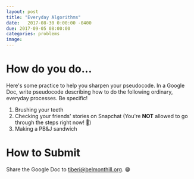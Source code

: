 ```yaml
---
layout: post
title: "Everyday Algorithms"
date:   2017-08-30 0:00:00 -0400
due: 2017-09-05 08:00:00
categories: problems
image:
---
```


# How do you do...

Here's some practice to help you sharpen your pseudocode. In a Google Doc, write pseudocode describing how to do the following ordinary, everyday processes. Be specific!

1. Brushing your teeth
2. Checking your friends' stories on Snapchat (You're **NOT** allowed to go through the steps right now! 👀)
3. Making a PB&J sandwich

# How to Submit

Share the Google Doc to [tiberi@belmonthill.org](mailto:tiberi@belmonthill.org). 😁
